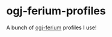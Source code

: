 # ogj-ferium-profiles

A bunch of [ogj-ferium](https://github.com/OgGhostJelly/ogj-ferium) profiles I use!

